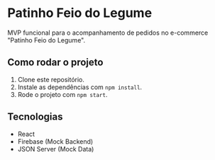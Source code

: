 # Patinho Feio do Legume

MVP funcional para o acompanhamento de pedidos no e-commerce "Patinho Feio do Legume".

## Como rodar o projeto

1. Clone este repositório.
2. Instale as dependências com `npm install`.
3. Rode o projeto com `npm start`.

## Tecnologias

- React
- Firebase (Mock Backend)
- JSON Server (Mock Data)
